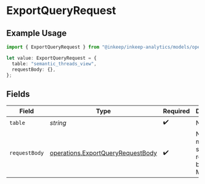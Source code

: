 # ExportQueryRequest

## Example Usage

```typescript
import { ExportQueryRequest } from "@inkeep/inkeep-analytics/models/operations";

let value: ExportQueryRequest = {
  table: "semantic_threads_view",
  requestBody: {},
};
```

## Fields

| Field                                                                                  | Type                                                                                   | Required                                                                               | Description                                                                            | Example                                                                                |
| -------------------------------------------------------------------------------------- | -------------------------------------------------------------------------------------- | -------------------------------------------------------------------------------------- | -------------------------------------------------------------------------------------- | -------------------------------------------------------------------------------------- |
| `table`                                                                                | *string*                                                                               | :heavy_check_mark:                                                                     | N/A                                                                                    | semantic_threads_view                                                                  |
| `requestBody`                                                                          | [operations.ExportQueryRequestBody](../../models/operations/exportqueryrequestbody.md) | :heavy_check_mark:                                                                     | Note: The maximum size of the request body is 2 MB.                                    |                                                                                        |
